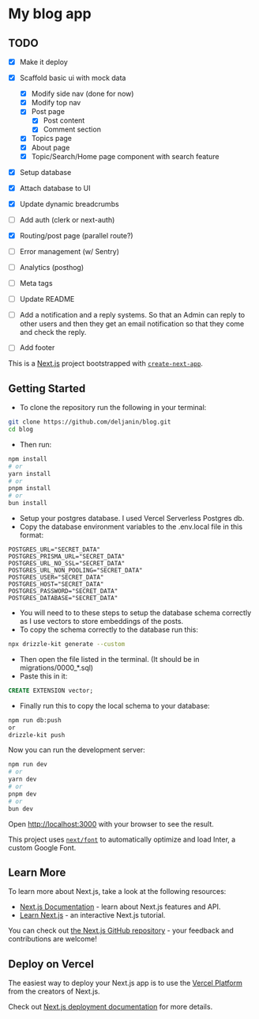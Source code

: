 # My blog app

## TODO

- [x] Make it deploy
- [x] Scaffold basic ui with mock data

  - [x] Modify side nav (done for now)
  - [x] Modify top nav
  - [x] Post page
    - [x] Post content
    - [x] Comment section
  - [x] Topics page
  - [x] About page
  - [x] Topic/Search/Home page component with search feature

- [x] Setup database
- [x] Attach database to UI
- [x] Update dynamic breadcrumbs
- [ ] Add auth (clerk or next-auth)
- [x] Routing/post page (parallel route?)
- [ ] Error management (w/ Sentry)
- [ ] Analytics (posthog)
- [ ] Meta tags
- [ ] Update README
- [ ] Add a notification and a reply systems. So that an Admin can reply to other users and then they get an email notification so that they come and check the reply.
- [ ] Add footer

This is a [Next.js](https://nextjs.org/) project bootstrapped with [`create-next-app`](https://github.com/vercel/next.js/tree/canary/packages/create-next-app).

## Getting Started

- To clone the repository run the following in your terminal:

```bash
git clone https://github.com/deljanin/blog.git
cd blog
```

- Then run:

```bash
npm install
# or
yarn install
# or
pnpm install
# or
bun install
```

- Setup your postgres database. I used Vercel Serverless Postgres db.
- Copy the database environment variables to the .env.local file in this format:

```
POSTGRES_URL="SECRET_DATA"
POSTGRES_PRISMA_URL="SECRET_DATA"
POSTGRES_URL_NO_SSL="SECRET_DATA"
POSTGRES_URL_NON_POOLING="SECRET_DATA"
POSTGRES_USER="SECRET_DATA"
POSTGRES_HOST="SECRET_DATA"
POSTGRES_PASSWORD="SECRET_DATA"
POSTGRES_DATABASE="SECRET_DATA"
```

- You will need to to these steps to setup the database schema correctly as I use vectors to store embeddings of the posts.
- To copy the schema correctly to the database run this:

```bash
npx drizzle-kit generate --custom
```

- Then open the file listed in the terminal. (It should be in migrations/0000\_\*.sql)
- Paste this in it:

```sql
CREATE EXTENSION vector;
```

- Finally run this to copy the local schema to your database:

```bash
npm run db:push
or
drizzle-kit push
```

Now you can run the development server:

```bash
npm run dev
# or
yarn dev
# or
pnpm dev
# or
bun dev
```

Open [http://localhost:3000](http://localhost:3000) with your browser to see the result.

This project uses [`next/font`](https://nextjs.org/docs/basic-features/font-optimization) to automatically optimize and load Inter, a custom Google Font.

## Learn More

To learn more about Next.js, take a look at the following resources:

- [Next.js Documentation](https://nextjs.org/docs) - learn about Next.js features and API.
- [Learn Next.js](https://nextjs.org/learn) - an interactive Next.js tutorial.

You can check out [the Next.js GitHub repository](https://github.com/vercel/next.js/) - your feedback and contributions are welcome!

## Deploy on Vercel

The easiest way to deploy your Next.js app is to use the [Vercel Platform](https://vercel.com/new?utm_medium=default-template&filter=next.js&utm_source=create-next-app&utm_campaign=create-next-app-readme) from the creators of Next.js.

Check out [Next.js deployment documentation](https://nextjs.org/docs/deployment) for more details.
